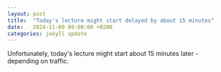 ```yaml
---
layout: post
title:  "Today's lecture might start delayed by about 15 minutes"
date:   2024-11-09 09:00:00 +0200
categories: jekyll update
---
```


Unfortunately, today's lecture might start about 15 minutes later - depending on traffic.